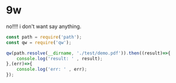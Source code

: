 # 9w
no!!!! i don't want say anything.

```js
const path = require('path');
const qw = require('qw');

qw(path.resolve(__dirname, './test/demo.pdf')).then((result)=>{
    console.log('result: ' , result);
},(err)=>{
    console.log('err: ' , err);
});
```